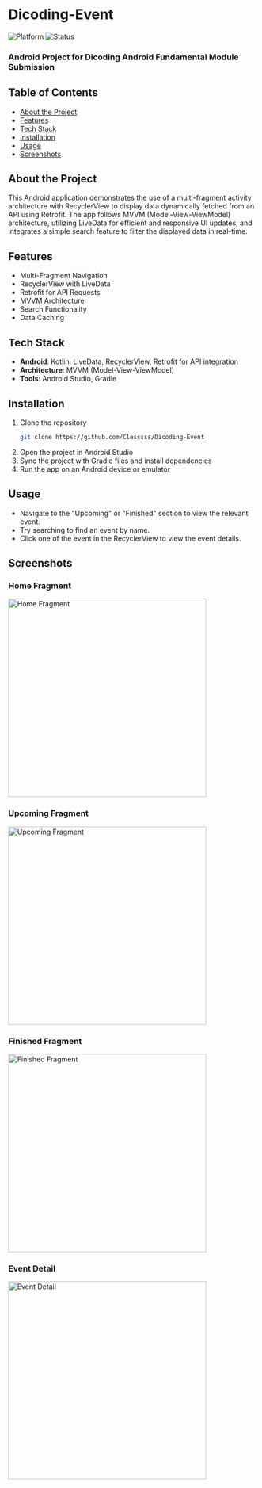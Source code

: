 # Dicoding-Event

![Platform](https://img.shields.io/badge/Platform-Android-green)
![Status](https://img.shields.io/badge/Status-In%20Progress-yellow)
### Android Project for Dicoding Android Fundamental Module Submission  
  

## Table of Contents
- [About the Project](#about-the-project)
- [Features](#features)
- [Tech Stack](#tech-stack)
- [Installation](#installation)
- [Usage](#usage)
- [Screenshots](#screenshots)

## About the Project
This Android application demonstrates the use of a multi-fragment activity architecture with RecyclerView to display data dynamically fetched from an API using Retrofit. The app follows MVVM (Model-View-ViewModel) architecture, utilizing LiveData for efficient and responsive UI updates, and integrates a simple search feature to filter the displayed data in real-time.

## Features
- Multi-Fragment Navigation
- RecyclerView with LiveData
- Retrofit for API Requests
- MVVM Architecture
- Search Functionality
- Data Caching

## Tech Stack
- **Android**: Kotlin, LiveData, RecyclerView, Retrofit for API integration
- **Architecture**: MVVM (Model-View-ViewModel)
- **Tools**: Android Studio, Gradle

## Installation
1. Clone the repository
   ```bash
   git clone https://github.com/Clesssss/Dicoding-Event
   ```
2. Open the project in Android Studio
3. Sync the project with Gradle files and install dependencies
4. Run the app on an Android device or emulator

## Usage
- Navigate to the "Upcoming" or "Finished" section to view the relevant event.
- Try searching to find an event by name.
- Click one of the event in the RecyclerView to view the event details.

## Screenshots
### Home Fragment
<img src="https://raw.githubusercontent.com/Clesssss/Dicoding-Event/main/screenshots/home_fragment.png" alt="Home Fragment" width="400" />  

### Upcoming Fragment
<img src="https://raw.githubusercontent.com/Clesssss/Dicoding-Event/main/screenshots/upcoming_fragment.png" alt="Upcoming Fragment" width="400" />

### Finished Fragment
<img src="https://raw.githubusercontent.com/Clesssss/Dicoding-Event/main/screenshots/finished_fragment.png" alt="Finished Fragment" width="400" />

### Event Detail
<img src="https://raw.githubusercontent.com/Clesssss/Dicoding-Event/main/screenshots/event_detail.png" alt="Event Detail" width="400" />

